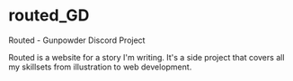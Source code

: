# routed_GD
Routed - Gunpowder Discord Project

Routed is a website for a story I'm writing. It's a side project that covers all my skillsets from illustration to web development.
